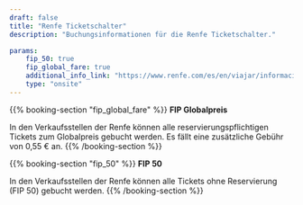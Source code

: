 ```yaml
---
draft: false
title: "Renfe Ticketschalter"
description: "Buchungsinformationen für die Renfe Ticketschalter."

params:
    fip_50: true
    fip_global_fare: true
    additional_info_link: "https://www.renfe.com/es/en/viajar/informacion-util/-donde-comprar-"
    type: "onsite"
---
```


{{% booking-section "fip_global_fare" %}}
**FIP Globalpreis**

In den Verkaufsstellen der Renfe können alle reservierungspflichtigen Tickets zum Globalpreis gebucht werden. Es fällt eine zusätzliche Gebühr von 0,55 € an.
{{% /booking-section %}}

{{% booking-section "fip_50" %}}
**FIP 50**

In den Verkaufsstellen der Renfe können alle Tickets ohne Reservierung (FIP 50) gebucht werden.
{{% /booking-section %}}
